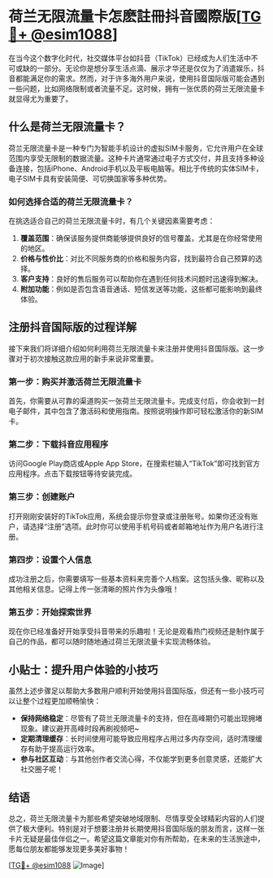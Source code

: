 # 荷兰无限流量卡怎麽註冊抖音國際版[[TG💪+ @esim1088](https://t.me/s/esim1088)]

在当今这个数字化时代，社交媒体平台如抖音（TikTok）已经成为人们生活中不可或缺的一部分。无论你是想分享生活点滴、展示才华还是仅仅为了消遣娱乐，抖音都能满足你的需求。然而，对于许多海外用户来说，使用抖音国际版可能会遇到一些问题，比如网络限制或者流量不足。这时候，拥有一张优质的荷兰无限流量卡就显得尤为重要了。

## 什么是荷兰无限流量卡？

荷兰无限流量卡是一种专门为智能手机设计的虚拟SIM卡服务，它允许用户在全球范围内享受无限制的数据流量。这种卡片通常通过电子方式交付，并且支持多种设备连接，包括iPhone、Android手机以及平板电脑等。相比于传统的实体SIM卡，电子SIM卡具有安装简便、可切换国家等多种优势。

### 如何选择合适的荷兰无限流量卡？

在挑选适合自己的荷兰无限流量卡时，有几个关键因素需要考虑：

1. **覆盖范围**：确保该服务提供商能够提供良好的信号覆盖，尤其是在你经常使用的地区。
2. **价格与性价比**：对比不同服务商的价格和服务内容，找到最符合自己预算的选择。
3. **客户支持**：良好的售后服务可以帮助你在遇到任何技术问题时迅速得到解决。
4. **附加功能**：例如是否包含语音通话、短信发送等功能，这些都可能影响到最终体验。

## 注册抖音国际版的过程详解

接下来我们将详细介绍如何利用荷兰无限流量卡来注册并使用抖音国际版。这一步骤对于初次接触这款应用的新手来说非常重要。

### 第一步：购买并激活荷兰无限流量卡

首先，你需要从可靠的渠道购买一张荷兰无限流量卡。完成支付后，你会收到一封电子邮件，其中包含了激活码和使用指南。按照说明操作即可轻松激活你的新SIM卡。

### 第二步：下载抖音应用程序

访问Google Play商店或Apple App Store，在搜索栏输入“TikTok”即可找到官方应用程序。点击下载按钮等待安装完成。

### 第三步：创建账户

打开刚刚安装好的TikTok应用，系统会提示你登录或注册账号。如果你还没有账户，请选择“注册”选项。此时你可以使用手机号码或者邮箱地址作为用户名进行注册。

### 第四步：设置个人信息

成功注册之后，你需要填写一些基本资料来完善个人档案。这包括头像、昵称以及其他相关信息。记得上传一张清晰的照片作为头像哦！

### 第五步：开始探索世界

现在你已经准备好开始享受抖音带来的乐趣啦！无论是观看热门视频还是制作属于自己的作品，都可以随时随地通过荷兰无限流量卡实现流畅体验。

## 小贴士：提升用户体验的小技巧

虽然上述步骤足以帮助大多数用户顺利开始使用抖音国际版，但还有一些小技巧可以让整个过程更加顺畅愉快：

- **保持网络稳定**：尽管有了荷兰无限流量卡的支持，但在高峰期仍可能出现拥堵现象。建议避开高峰时段再刷视频吧~
- **定期清理缓存**：长时间使用可能导致应用程序占用过多内存空间，适时清理缓存有助于提高运行效率。
- **参与社区互动**：与其他创作者交流心得，不仅能学到更多创意灵感，还能扩大社交圈子呢！

## 结语

总之，荷兰无限流量卡为那些希望突破地域限制、尽情享受全球精彩内容的人们提供了极大便利。特别是对于想要注册并长期使用抖音国际版的朋友而言，这样一张卡片无疑是最佳伴侣之一。希望这篇文章能对你有所帮助，在未来的生活旅途中，愿每位朋友都能够发现更多美好事物！

[[TG💪+ @esim1088](https://t.me/s/esim1088) ![Image](https://i.postimg.cc/4NQfJmqS/Snipaste-2025-05-13-00-14-12.png)]